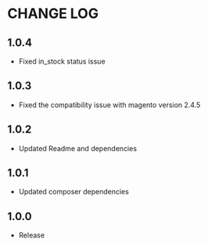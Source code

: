 # CHANGE LOG
## 1.0.4
- Fixed in_stock status issue

## 1.0.3

- Fixed the compatibility issue with magento version 2.4.5

## 1.0.2

- Updated Readme and dependencies

## 1.0.1

- Updated composer dependencies

## 1.0.0

- Release
